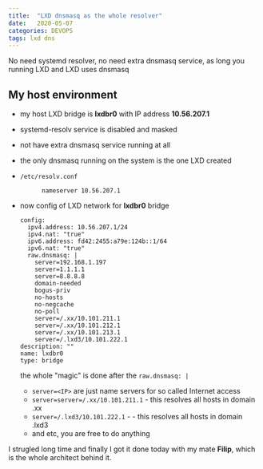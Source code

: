 ```yaml
---
title:  "LXD dnsmasq as the whole resolver"
date:   2020-05-07
categories: DEVOPS
tags: lxd dns
---
```


No need systemd resolver, no need extra dnsmasq service, as long you running LXD and LXD uses dnsmasq

## My host environment

* my host LXD bridge is **lxdbr0** with IP address **10.56.207.1**
* systemd-resolv service is disabled and masked
* not have extra dnsmasq service running at all
* the only dnsmasq running on the system is the one LXD created
* `/etc/resolv.conf`

    ```
          nameserver 10.56.207.1
    ```

* now config of LXD network for **lxdbr0** bridge

    ```
    config:
      ipv4.address: 10.56.207.1/24
      ipv4.nat: "true"
      ipv6.address: fd42:2455:a79e:124b::1/64
      ipv6.nat: "true"
      raw.dnsmasq: |
        server=192.168.1.197
        server=1.1.1.1
        server=8.8.8.8
        domain-needed
        bogus-priv
        no-hosts
        no-negcache
        no-poll
        server=/.xx/10.101.211.1
        server=/.xx/10.101.212.1
        server=/.xx/10.101.213.1
        server=/.lxd3/10.101.222.1
    description: ""
    name: lxdbr0
    type: bridge
    ```
    the whole "magic" is done after the `raw.dnsmasq: |`

  * `server=<IP>` are just name servers for so called Internet access
  * `server=server=/.xx/10.101.211.1` - this resolves all hosts in domain .xx
  * `server=/.lxd3/10.101.222.1` - - this resolves all hosts in domain .lxd3
  * and etc, you are free to do anything

I strugled long time and finally I got it done today with my mate **Filip**, which is the whole architect behind it.

